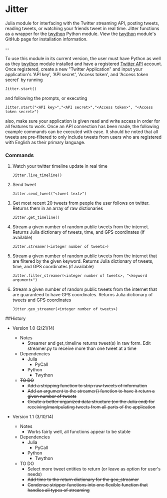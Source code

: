 Jitter
======

Julia module for interfacing with the Twitter streaming API, posting tweets, reading tweets, or watching your friends tweet in real time. Jitter functions as a wrapper for the [twython](https://github.com/ryanmcgrath/twython) Python module. View the [twython](https://github.com/ryanmcgrath/twython) module's GitHub page for installation information. 

--

To use this module in its current version, the user must have Python as well as they [twython](https://github.com/ryanmcgrath/twython) module installed and have a registered [Twitter API](http://dev.twitter.com) account. Once registered, create a new "Twitter Application" and input your application's 'API key', 'API secret', 'Access token', and 'Access token secret' by running

    Jitter.start()

and following the prompts, or executing

    Jitter.start("<API key>","<API secret>","<Access token>", "<Access token secret>")

also, make sure your application is given read and write access in order for all features to work. Once an API connection has been made, the following example commands can be executed with ease. It should be noted that all tweets are pre-filtered to only include tweets from users who are registered with English as their primary language. 

### Commands

1. Watch your twitter timeline update in real time
 
    ```
    Jitter.live_timeline()
    ```
    
2. Send tweet

    ```
    Jitter.send_tweet("<tweet text>")
    ```
    
3. Get most recent 20 tweets from people the user follows on twitter. Returns them in an array of raw dictionaries

    ```
    Jitter.get_timeline()
    ```

4. Stream a given number of random public tweets from the internet. Returns Julia dictionary of tweets, time, and GPS coordinates (if available)

    ```
    Jitter.streamer(<integer number of tweets>) 
    ```

5. Stream a given number of random public tweets from the internet that are filtered by the given keyword. Returns Julia dictionary of tweets, time, and GPS coordinates (if available)

    ```
    Jitter.filter_streamer(<integer number of tweets>, "<keyword argument>") 
    ```
    
6. Stream a given number of random public tweets from the internet that are guaranteed to have GPS coordinates. Returns Julia dictionary of tweets and GPS coordinates

    ```
    Jitter.geo_streamer(<integer number of tweets>) 
    ```


##History
* Version 1.0 (2/21/14)
    * Notes
        * Streamer and get_timeline returns tweet(s) in raw form. Edit streamer.py to receive more than one tweet at a time
    * Dependencies
        * Julia
            * PyCall
        * Python
            * Twython
    * ~~TO DO~~
        * ~~Add a stripping function to strip raw tweets of information~~
        * ~~Add an argument to the streamer() function to have it return a given number of tweets~~
        * ~~Create a better organized data structure (on the Julia end) for receiving/manipulating tweets from all parts of the application~~

* Version 1.1 (3/10/14)
    * Notes
        * Works fairly well, all functions appear to be stable
    * Dependencies
        * Julia
            * PyCall
        * Python
            * Twython
    * TO DO
        * Select more tweet entities to return (or leave as option for user's needs)
        * ~~Add time to the return dictionary for the geo_streamer~~
        * ~~Condense stripper functions into one flexible function that handles all types of streaming~~
